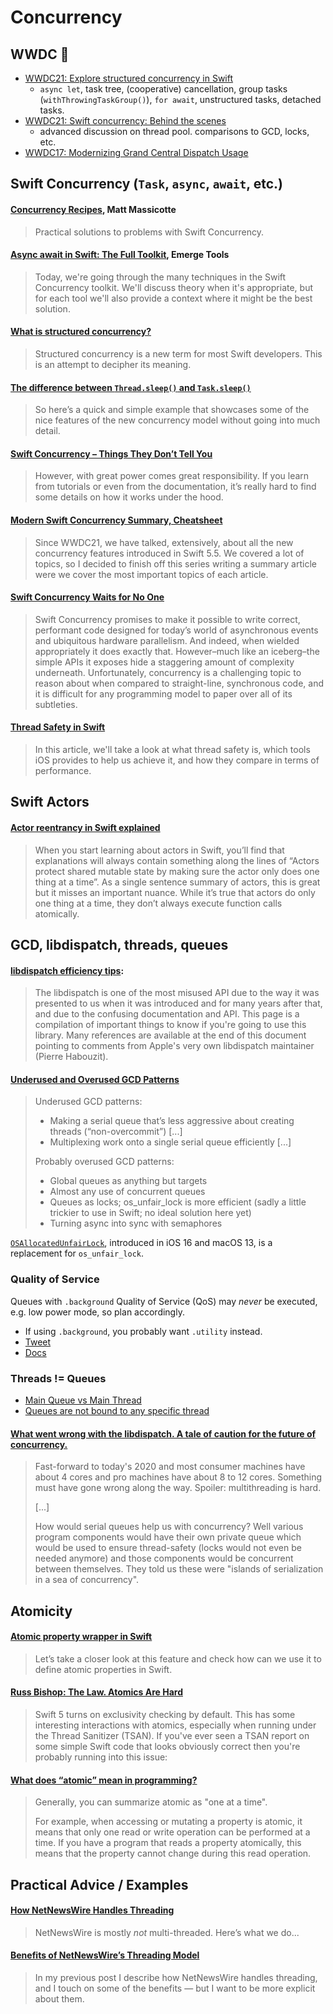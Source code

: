 # Concurrency

## WWDC 🎥

- [WWDC21: Explore structured concurrency in Swift](https://developer.apple.com/videos/play/wwdc2021/10134/)
    - `async let`, task tree, (cooperative) cancellation, group tasks (`withThrowingTaskGroup()`), `for await`, unstructured tasks, detached tasks.
- [WWDC21: Swift concurrency: Behind the scenes](https://developer.apple.com/wwdc21/10254)
    - advanced discussion on thread pool. comparisons to GCD, locks, etc.
- [WWDC17: Modernizing Grand Central Dispatch Usage](https://developer.apple.com/videos/play/wwdc2017/706/)

## Swift Concurrency (`Task`, `async`, `await`, etc.)

#### [Concurrency Recipes](https://github.com/mattmassicotte/ConcurrencyRecipes), Matt Massicotte

> Practical solutions to problems with Swift Concurrency.

#### [Async await in Swift: The Full Toolkit](https://www.emergetools.com/blog/posts/swift-async-await-the-full-toolkit), Emerge Tools

> Today, we're going through the many techniques in the Swift Concurrency toolkit. We'll discuss theory when it's appropriate, but for each tool we'll also provide a context where it might be the best solution.

#### [What is structured concurrency?](https://oleb.net/2021/structured-concurrency/)

> Structured concurrency is a new term for most Swift developers. This is an attempt to decipher its meaning.

#### [The difference between `Thread.sleep()` and `Task.sleep()`](https://trycombine.com/posts/thread-task-sleep/)

> So here’s a quick and simple example that showcases some of the nice features of the new concurrency model without going into much detail.

#### [Swift Concurrency – Things They Don’t Tell You](https://wojciechkulik.pl/ios/swift-concurrency-things-they-dont-tell-you)

> However, with great power comes great responsibility. If you learn from tutorials or even from the documentation, it’s really hard to find some details on how it works under the hood.

#### [Modern Swift Concurrency Summary, Cheatsheet](https://www.andyibanez.com/posts/modern-swift-concurrency-summary-cheatsheet-thanks/)

> Since WWDC21, we have talked, extensively, about all the new concurrency features introduced in Swift 5.5. We covered a lot of topics, so I decided to finish off this series writing a summary article were we cover the most important topics of each article.

#### [Swift Concurrency Waits for No One](https://saagarjha.com/blog/2023/12/22/swift-concurrency-waits-for-no-one/)

> Swift Concurrency promises to make it possible to write correct, performant code designed for today’s world of asynchronous events and ubiquitous hardware parallelism. And indeed, when wielded appropriately it does exactly that. However–much like an iceberg–the simple APIs it exposes hide a staggering amount of complexity underneath. Unfortunately, concurrency is a challenging topic to reason about when compared to straight-line, synchronous code, and it is difficult for any programming model to paper over all of its subtleties.

#### [Thread Safety in Swift](https://swiftrocks.com/thread-safety-in-swift)

> In this article, we'll take a look at what thread safety is, which tools iOS provides to help us achieve it, and how they compare in terms of performance.

## Swift Actors

#### [Actor reentrancy in Swift explained](https://www.donnywals.com/actor-reentrancy-in-swift-explained/)

> When you start learning about actors in Swift, you’ll find that explanations will always contain something along the lines of “Actors protect shared mutable state by making sure the actor only does one thing at a time”. As a single sentence summary of actors, this is great but it misses an important nuance. While it’s true that actors do only one thing at a time, they don’t always execute function calls atomically.

## GCD, libdispatch, threads, queues

#### [libdispatch efficiency tips](https://gist.github.com/tclementdev/6af616354912b0347cdf6db159c37057):

> The libdispatch is one of the most misused API due to the way it was presented to us when it was introduced and for many years after that, and due to the confusing documentation and API. This page is a compilation of important things to know if you're going to use this library. Many references are available at the end of this document pointing to comments from Apple's very own libdispatch maintainer (Pierre Habouzit).

#### [Underused and Overused GCD Patterns](https://mjtsai.com/blog/2021/03/16/underused-and-overused-gcd-patterns/)

> Underused GCD patterns:
>
>  - Making a serial queue that’s less aggressive about creating threads (“non-overcommit”) [...]
>  - Multiplexing work onto a single serial queue efficiently [...]
>
> Probably overused GCD patterns:
>
> - Global queues as anything but targets
> - Almost any use of concurrent queues
> - Queues as locks; os_unfair_lock is more efficient (sadly a little trickier to use in Swift; no ideal solution here yet)
> - Turning async into sync with semaphores

[`OSAllocatedUnfairLock`](https://developer.apple.com/documentation/os/osallocatedunfairlock), introduced in iOS 16 and macOS 13, is a replacement for `os_unfair_lock`.

### Quality of Service

Queues with `.background` Quality of Service (QoS) may *never* be executed, e.g. low power mode, so plan accordingly.
- If using `.background`, you probably want `.utility` instead.
- [Tweet](https://twitter.com/gregheo/status/1001501337907970048)
- [Docs](https://developer.apple.com/library/content/documentation/Performance/Conceptual/EnergyGuide-iOS/PrioritizeWorkWithQoS.html)

### Threads != Queues

- [Main Queue vs Main Thread](http://blog.benjamin-encz.de/post/main-queue-vs-main-thread/)
- [Queues are not bound to any specific thread](https://blog.krzyzanowskim.com/2016/06/03/queues-are-not-bound-to-any-specific-thread/)

#### [What went wrong with the libdispatch. A tale of caution for the future of concurrency.](https://tclementdev.com/posts/what_went_wrong_with_the_libdispatch.html)

> Fast-forward to today's 2020 and most consumer machines have about 4 cores and pro machines have about 8 to 12 cores. Something must have gone wrong along the way. Spoiler: multithreading is hard.
>
> [...]
>
> How would serial queues help us with concurrency? Well various program components would have their own private queue which would be used to ensure thread-safety (locks would not even be needed anymore) and those components would be concurrent between themselves. They told us these were "islands of serialization in a sea of concurrency".

## Atomicity

#### [Atomic property wrapper in Swift](https://www.onswiftwings.com/posts/atomic-property-wrapper/)

> Let’s take a closer look at this feature and check how can we use it to define atomic properties in Swift.

#### [Russ Bishop: The Law. Atomics Are Hard](http://www.russbishop.net/the-law)

> Swift 5 turns on exclusivity checking by default. This has some interesting interactions with atomics, especially when running under the Thread Sanitizer (TSAN). If you've ever seen a TSAN report on some simple Swift code that looks obviously correct then you're probably running into this issue:

#### [What does “atomic” mean in programming?](https://www.donnywals.com/what-does-atomic-mean-in-programming/)

> Generally, you can summarize atomic as "one at a time".
>
> For example, when accessing or mutating a property is atomic, it means that only one read or write operation can be performed at a time. If you have a program that reads a property atomically, this means that the property cannot change during this read operation.

## Practical Advice / Examples

#### [How NetNewsWire Handles Threading](https://inessential.com/2021/03/20/how_netnewswire_handles_threading)

> NetNewsWire is mostly *not* multi-threaded. Here’s what we do...

#### [Benefits of NetNewsWire’s Threading Model](https://inessential.com/2021/03/21/benefits_of_netnewswires_threading_model)

> In my previous post I describe how NetNewsWire handles threading, and I touch on some of the benefits — but I want to be more explicit about them.
